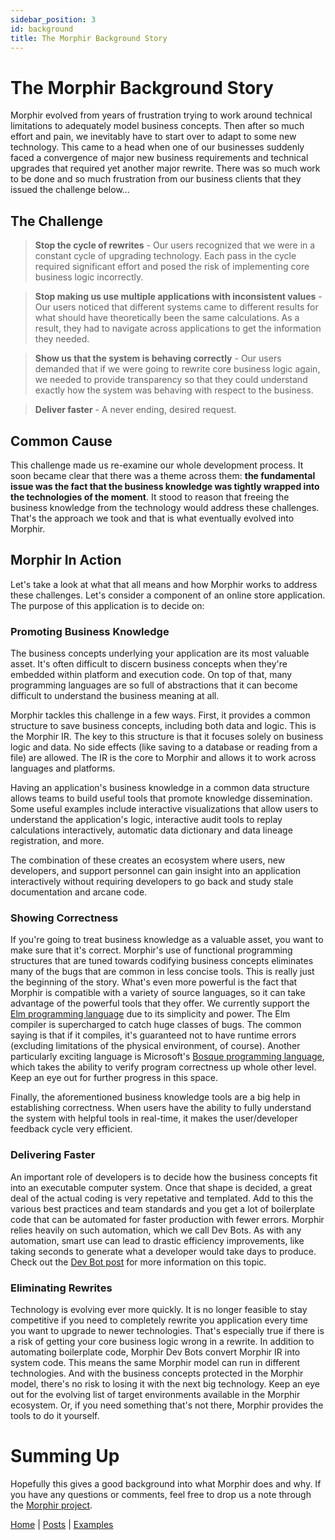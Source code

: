```yaml
---
sidebar_position: 3
id: background
title: The Morphir Background Story
---
```


# The Morphir Background Story

Morphir evolved from years of frustration trying to work around technical limitations to adequately model business concepts. Then after so much effort and pain, we inevitably have to start over to adapt to some new technology. This came to a head when one of our businesses suddenly faced a convergence of major new business requirements and technical upgrades that required yet another major rewrite. There was so much work to be done and so much frustration from our business clients that they issued the challenge below...

## The Challenge

> **Stop the cycle of rewrites** - Our users recognized that we were in a constant cycle of upgrading technology. Each pass in the cycle required significant effort and posed the risk of implementing core business logic incorrectly.

> **Stop making us use multiple applications with inconsistent values** - Our users noticed that different systems came to different results for what should have theoretically been the same calculations. As a result, they had to navigate across applications to get the information they needed.

> **Show us that the system is behaving correctly** - Our users demanded that if we were going to rewrite core business logic again, we needed to provide transparency so that they could understand exactly how the system was behaving with respect to the business.

> **Deliver faster** - A never ending, desired request.

## Common Cause

This challenge made us re-examine our whole development process. It soon became clear that there was a theme across them: **the fundamental issue was the fact that the business knowledge was tightly wrapped into the technologies of the moment**. It stood to reason that freeing the business knowledge from the technology would address these challenges. That's the approach we took and that is what eventually evolved into Morphir.

## Morphir In Action

Let's take a look at what that all means and how Morphir works to address these challenges. Let's consider a component of an online store application. The purpose of this application is to decide on:

### Promoting Business Knowledge

The business concepts underlying your application are its most valuable asset. It's often difficult to discern
business concepts when they're embedded within platform and execution code. On top of that, many programming languages
are so full of abstractions that it can become difficult to understand the business meaning at all.

Morphir tackles this challenge in a few ways. First, it provides a common structure to save business concepts, including
both data and logic. This is the Morphir IR. The key to this structure is that it focuses solely on business logic and
data. No side effects (like saving to a database or reading from a file) are allowed. The IR is the core to Morphir and
allows it to work across languages and platforms.

Having an application's business knowledge in a common data structure allows teams to build useful tools that promote
knowledge dissemination. Some useful examples include interactive visualizations that allow users to understand the
application's logic, interactive audit tools to replay calculations interactively, automatic data dictionary and data
lineage registration, and more.

The combination of these creates an ecosystem where users, new developers, and support personnel can gain insight into
an application interactively without requiring developers to go back and study stale documentation and arcane code.

### Showing Correctness

If you're going to treat business knowledge as a valuable asset, you want to make sure that it's correct. Morphir's use
of functional programming structures that are tuned towards codifying business concepts eliminates many of the bugs that
are common in less concise tools. This is really just the beginning of the story. What's even more powerful is the fact
that Morphir is compatible with a variety of source languages, so it can take advantage of the powerful tools that they
offer. We currently support the [Elm programming language](http://elm-lang.org) due to its simplicity and power. The Elm
compiler is supercharged to catch huge classes of bugs. The common saying is that if it compiles, it's guaranteed not to
have runtime errors (excluding limitations of the physical environment, of course). Another particularly exciting
language is Microsoft's [Bosque programming language](https://github.com/microsoft/BosqueLanguage), which takes the
ability to verify program correctness up whole other level. Keep an eye out for further progress in this space.

Finally, the aforementioned business knowledge tools are a big help in establishing correctness. When users have the
ability to fully understand the system with helpful tools in real-time, it makes the user/developer feedback cycle very
efficient.

### Delivering Faster

An important role of developers is to decide how the business concepts fit into an executable computer system. Once
that shape is decided, a great deal of the actual coding is very repetative and templated. Add to this the various best
practices and team standards and you get a lot of boilerplate code that can be automated for faster production with
fewer errors. Morphir relies heavily on such automation, which we call Dev Bots. As with any automation, smart use can
lead to drastic efficiency improvements, like taking seconds to generate what a developer would take days to
produce. Check out the [Dev Bot post](dev_bots) for more information on this topic.

### Eliminating Rewrites

Technology is evolving ever more quickly. It is no longer feasible to stay competitive if you need to completely rewrite
you application every time you want to upgrade to newer technologies. That's especially true if there is a risk of
getting your core business logic wrong in a rewrite. In addition to automating boilerplate code, Morphir Dev Bots convert
Morphir IR into system code. This means the same Morphir model can run in different technologies. And with the business
concepts protected in the Morphir model, there's no risk to losing it with the next big technology. Keep an eye out for
the evolving list of target environments available in the Morphir ecosystem. Or, if you need something that's not there,
Morphir provides the tools to do it yourself.

# Summing Up

Hopefully this gives a good background into what Morphir does and why. If you have any questions or comments, feel free
to drop us a note through the [Morphir project](https://github.com/finos/morphir).

[Home](/index) | [Posts](posts) | [Examples](https://github.com/finos/morphir-examples/)
